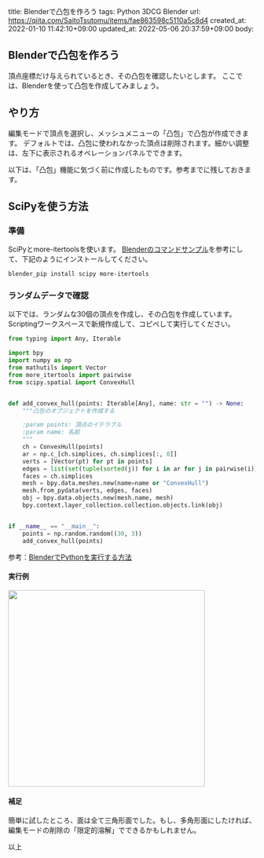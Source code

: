 title: Blenderで凸包を作ろう
tags: Python 3DCG Blender
url: https://qiita.com/SaitoTsutomu/items/fae863598c5110a5c8d4
created_at: 2022-01-10 11:42:10+09:00
updated_at: 2022-05-06 20:37:59+09:00
body:

## Blenderで凸包を作ろう

頂点座標だけ与えられているとき、その凸包を確認したいとします。
ここでは、Blenderを使って凸包を作成してみましょう。

## やり方

編集モードで頂点を選択し、メッシュメニューの「凸包」で凸包が作成できます。
デフォルトでは、凸包に使われなかった頂点は削除されます。細かい調整は、左下に表示されるオペレーションパネルでできます。

以下は、「凸包」機能に気づく前に作成したものです。参考までに残しておきます。

## SciPyを使う方法

### 準備

SciPyとmore-itertoolsを使います。
[Blenderのコマンドサンプル](https://qiita.com/SaitoTsutomu/items/6b70367455f843a979b1)を参考にして、下記のようにインストールしてください。

```bash
blender_pip install scipy more-itertools
```

### ランダムデータで確認

以下では、ランダムな30個の頂点を作成し、その凸包を作成しています。
Scriptingワークスペースで新規作成して、コピペして実行してください。

```py
from typing import Any, Iterable

import bpy
import numpy as np
from mathutils import Vector
from more_itertools import pairwise
from scipy.spatial import ConvexHull


def add_convex_hull(points: Iterable[Any], name: str = "") -> None:
    """凸包のオブジェクトを作成する

    :param points: 頂点のイテラブル
    :param name: 名前
    """
    ch = ConvexHull(points)
    ar = np.c_[ch.simplices, ch.simplices[:, 0]]
    verts = [Vector(pt) for pt in points]
    edges = list(set(tuple(sorted(j)) for i in ar for j in pairwise(i)))
    faces = ch.simplices
    mesh = bpy.data.meshes.new(name=name or "ConvexHull")
    mesh.from_pydata(verts, edges, faces)
    obj = bpy.data.objects.new(mesh.name, mesh)
    bpy.context.layer_collection.collection.objects.link(obj)


if __name__ == "__main__":
    points = np.random.random((30, 3))
    add_convex_hull(points)
```

参考：[BlenderでPythonを実行する方法](https://qiita.com/SaitoTsutomu/items/cec67381a8789b40e377)

#### 実行例

<img src="https://qiita-image-store.s3.ap-northeast-1.amazonaws.com/0/13955/720e1dfd-d4b3-189d-1ed3-fc8a09d10a17.jpeg" width="400">

#### 補足

簡単に試したところ、面は全て三角形面でした。もし、多角形面にしたければ、編集モードの削除の「限定的溶解」でできるかもしれません。

以上

